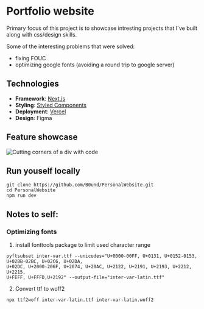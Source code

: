 # Portfolio website

Primary focus of this project is to showcase intresting projects that I`ve built along with css/design skills.

Some of the interesting problems that were solved: 
- fixing FOUC
- optimizing google fonts (avoiding a round trip to google server)


## Technologies

- **Framework**: [Next.js](https://nextjs.org/)
- **Styling**: [Styled Components](https://styled-components.com/)
- **Deployment**: [Vercel](https://vercel.com)
- **Design**: Figma

## Feature showcase
![Cutting corners of a div with code](https://user-images.githubusercontent.com/20162553/175965076-b014596b-e791-453a-9df9-bb2d69901a1f.gif)



## Run youself locally

```
git clone https://github.com/B0und/PersonalWebsite.git
cd PersonalWebsite
npm run dev
```

## Notes to self:

### Optimizing fonts

1. install fonttools package to limit used character range

```
pyftsubset inter-var.ttf --unicodes="U+0000-00FF, U+0131, U+0152-0153, U+02BB-02BC, U+02C6, U+02DA,
U+02DC, U+2000-206F, U+2074, U+20AC, U+2122, U+2191, U+2193, U+2212, U+2215,
U+FEFF, U+FFFD,U+2192" --output-file="inter-var-latin.ttf"
```

2. Convert ttf to woff2

`npx ttf2woff inter-var-latin.ttf inter-var-latin.woff2`
